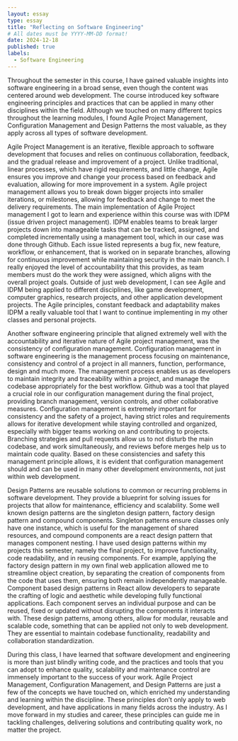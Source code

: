 ```yaml
---
layout: essay
type: essay
title: "Reflecting on Software Engineering"
# All dates must be YYYY-MM-DD format!
date: 2024-12-18
published: true
labels:
  - Software Engineering
---
```


Throughout the semester in this course, I have gained valuable insights into software engineering in a broad sense, even though the content was centered around web development. The course introduced key software engineering principles and practices that can be applied in many other disciplines within the field. Although we touched on many different topics throughout the learning modules, I found Agile Project Management, Configuration Management and Design Patterns the most valuable, as they apply across all types of software development. 


Agile Project Management is an iterative, flexible approach to software development that focuses and relies on continuous collaboration, feedback, and the gradual release and improvement of a project. Unlike traditional, linear processes, which have rigid requirements, and little change, Agile ensures you improve and change your process based on feedback and evaluation, allowing for more improvement in a system. Agile project management allows you to break down bigger projects into smaller iterations, or milestones, allowing for feedback and change to meet the delivery requirements. 
The main implementation of Agile Project management I got to learn and experience within this course was with IDPM (issue driven project management). IDPM enables teams to break larger projects down into manageable tasks that can be tracked, assigned, and completed incrementally using a management tool, which in our case was done through Github. Each issue listed represents a bug fix, new feature, workflow, or enhancement, that is worked on in separate branches, allowing for continuous improvement while maintaining security in the main branch. I really enjoyed the level of accountability that this provides, as team members must do the work they were assigned, which aligns with the overall project goals. 
Outside of just web development, I can see Agile and IDPM being applied to different disciplines, like game development, computer graphics, research projects, and other application development projects. The Agile principles, constant feedback and adaptability makes IDPM a really valuable tool that I want to continue implementing in my other classes and personal projects.


Another software engineering principle that aligned extremely well with the accountability and iterative nature of Agile project management, was the consistency of configuration management. Configuration management in software engineering is the management process focusing on maintenance, consistency and control of a project in all manners, function, performance, design and much more. The management process enables us as developers to maintain integrity and traceability within a project, and manage the codebase appropriately for the best workflow. Github was a tool that played a crucial role in our configuration management during the final project, providing branch management, version controls, and other collaborative measures. 
Configuration management is extremely important for consistency and the safety of a project, having strict roles and requirements allows for iterative development while staying controlled and organized, especially with bigger teams working on and contributing to projects. Branching strategies and pull requests allow us to not disturb the main codebase, and work simultaneously, and reviews before merges help us to maintain code quality. 
Based on these consistencies and safety this management principle allows, it is evident that configuration management should and can be used in many other development environments, not just within web development.


Design Patterns are reusable solutions to common or recurring problems in software development. They provide a blueprint for solving issues for projects that allow for maintenance, efficiency and scalability. Some well known design patterns are the singleton design pattern, factory design pattern and compound components. Singleton patterns ensure classes only have one instance, which is useful for the management of shared resources, and compound components are a react design pattern that manages component nesting. 
I have used design patterns within my projects this semester, namely the final project, to improve functionality, code readability, and in reusing components. For example, applying the factory design pattern in my own final web application allowed me to streamline object creation, by separating the creation of components from the code that uses them, ensuring both remain independently manageable.
Component based design patterns in React allow developers to separate the crafting of logic and aesthetic while developing fully functional applications. Each component serves an individual purpose and can be reused, fixed or updated without disrupting the components it interacts with. 
These design patterns, among others, allow for modular, reusable and scalable code, something that can be applied not only to web development. They are essential to maintain codebase functionality, readability and collaboration standardization.


During this class, I have learned that software development and engineering is more than just blindly writing code, and the practices and tools that you can adopt to enhance quality, scalability and maintenance control are immensely important to the success of your work. Agile Project Management, Configuration Management, and Design Patterns are just a few of the concepts we have touched on, which enriched my understanding and learning within the discipline. These principles don’t only apply to web development, and have applications in many fields across the industry. As I move forward in my studies and career, these principles can guide me in tackling challenges, delivering solutions and contributing quality work, no matter the project.

